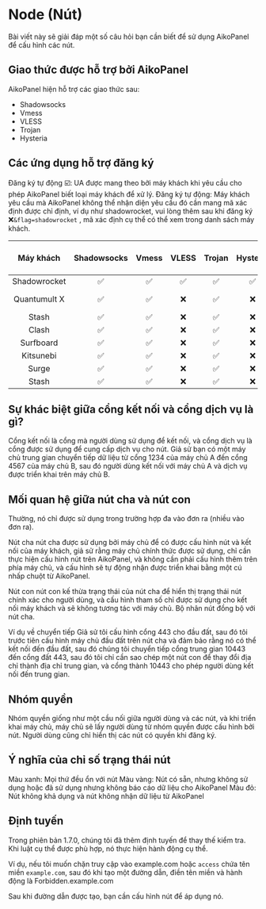 # Node (Nút)

Bài viết này sẽ giải đáp một số câu hỏi bạn cần biết để sử dụng AikoPanel để cấu hình các nút.

## Giao thức được hỗ trợ bởi AikoPanel

AikoPanel hiện hỗ trợ các giao thức sau:

- Shadowsocks
- Vmess
- VLESS
- Trojan
- Hysteria

## Các ứng dụng hỗ trợ đăng ký

Đăng ký tự động ☑️: UA được mang theo bởi máy khách khi yêu cầu cho phép AikoPanel biết loại máy khách để xử lý.
Đăng ký tự động: Máy khách yêu cầu mà AikoPanel không thể nhận diện yêu cầu đó cần mang mã xác định được chỉ định, ví dụ như shadowrocket, vui lòng thêm sau khi đăng ký ❌`&flag=shadowrocket` , mã xác định cụ thể có thể xem trong danh sách máy khách.

|    Máy khách    | Shadowsocks | Vmess | VLESS | Trojan | Hysteria | Đăng ký tự động |    Mã xác định     |
| :----------: | :---------: | :---: | :---: | :----: | :------: | :---------------------: | :------------------------: |
| Shadowrocket |     ✅      |  ✅   |  ✅   |   ✅   |    ✅    |           ✅            |        shadowrocket        |
| Quantumult X |     ✅      |  ✅   |  ❌   |   ✅   |    ❌    |           ✅            | quantumult%20x, qxping |
|    Stash     |     ✅      |  ✅   |  ❌   |   ✅   |    ❌    |           ✅            |           stash            |
|    Clash     |     ✅      |  ✅   |  ❌   |   ✅   |    ❌    |           ✅            |           clash            |
|  Surfboard   |     ✅      |  ✅   |  ❌   |   ✅   |    ❌    |           ✅            |         surfboard          |
|  Kitsunebi   |     ✅      |  ✅   |  ❌   |   ✅   |    ❌    |           ❌            |         kitsunebi          |
|    Surge     |     ✅      |  ✅   |  ❌   |   ✅   |    ❌    |           ✅            |           surge            |
|    Stash     |     ✅      |  ✅   |  ❌   |   ✅   |    ❌    |           ✅            |           stash            |


## Sự khác biệt giữa cổng kết nối và cổng dịch vụ là gì?

Cổng kết nối là cổng mà người dùng sử dụng để kết nối, và cổng dịch vụ là cổng được sử dụng để cung cấp dịch vụ cho nút. Giả sử bạn có một máy chủ trung gian chuyển tiếp dữ liệu từ cổng 1234 của máy chủ A đến cổng 4567 của máy chủ B, sau đó người dùng kết nối với máy chủ A và dịch vụ được triển khai trên máy chủ B.

## Mối quan hệ giữa nút cha và nút con

Thường, nó chỉ được sử dụng trong trường hợp đa vào đơn ra (nhiều vào đơn ra).

Nút cha
nút cha được sử dụng bởi máy chủ để có được cấu hình nút và kết nối của máy khách, giả sử rằng máy chủ chính thức được sử dụng, chỉ cần thực hiện cấu hình nút trên AikoPanel, và không cần phải cấu hình thêm trên phía máy chủ, và cấu hình sẽ tự động nhận được triển khai bằng một cú nhấp chuột từ AikoPanel.

Nút con
nút con kế thừa trạng thái của nút cha để hiển thị trạng thái nút chính xác cho người dùng, và cấu hình tham số chỉ được sử dụng cho kết nối máy khách và sẽ không tương tác với máy chủ. Bộ nhân nút đồng bộ với nút cha.


Ví dụ về chuyển tiếp Giả sử tôi cấu hình cổng 443 cho đầu đất, sau đó tôi trước tiên cấu hình máy chủ đầu đất trên nút cha và đảm bảo rằng nó có thể kết nối đến đầu đất, sau đó chúng tôi chuyển tiếp cổng trung gian 10443 đến cổng đất 443, sau đó tôi chỉ cần sao chép một nút con để thay đổi địa chỉ thành địa chỉ trung gian, và cổng thành 10443 cho phép người dùng kết nối đến trung gian.

## Nhóm quyền

Nhóm quyền giống như một cầu nối giữa người dùng và các nút, và khi triển khai máy chủ, máy chủ sẽ lấy người dùng từ nhóm quyền được cấu hình bởi nút. Người dùng cũng chỉ hiển thị các nút có quyền khi đăng ký.

## Ý nghĩa của chỉ số trạng thái nút

Màu xanh: Mọi thứ đều ổn với nút
Màu vàng: Nút có sẵn, nhưng không sử dụng hoặc đã sử dụng nhưng không báo cáo dữ liệu cho AikoPanel Màu đỏ: Nút không khả dụng và nút không nhận dữ liệu từ AikoPanel

## Định tuyến

Trong phiên bản 1.7.0, chúng tôi đã thêm định tuyến để thay thế kiểm tra. Khi luật cụ thể được phù hợp, nó thực hiện hành động cụ thể.

Ví dụ, nếu tôi muốn chặn truy cập vào example.com hoặc `access` chứa tên miền `example.com`, sau đó khi tạo một đường dẫn, điền tên miền và hành động là Forbidden.example.com

Sau khi đường dẫn được tạo, bạn cần cấu hình nút để áp dụng nó.
